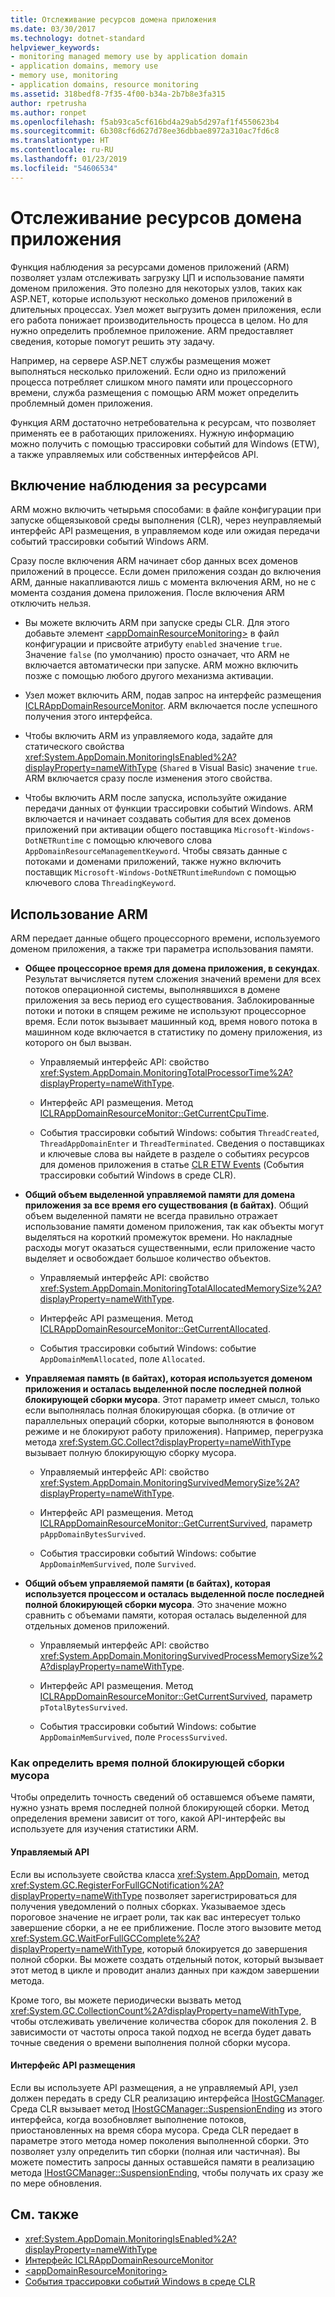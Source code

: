 ```yaml
---
title: Отслеживание ресурсов домена приложения
ms.date: 03/30/2017
ms.technology: dotnet-standard
helpviewer_keywords:
- monitoring managed memory use by application domain
- application domains, memory use
- memory use, monitoring
- application domains, resource monitoring
ms.assetid: 318bedf8-7f35-4f00-b34a-2b7b8e3fa315
author: rpetrusha
ms.author: ronpet
ms.openlocfilehash: f5ab93ca5cf616bd4a29ab5d297af1f4550623b4
ms.sourcegitcommit: 6b308cf6d627d78ee36dbbae8972a310ac7fd6c8
ms.translationtype: HT
ms.contentlocale: ru-RU
ms.lasthandoff: 01/23/2019
ms.locfileid: "54606534"
---
```

# <a name="application-domain-resource-monitoring"></a>Отслеживание ресурсов домена приложения
Функция наблюдения за ресурсами доменов приложений (ARM) позволяет узлам отслеживать загрузку ЦП и использование памяти доменом приложения. Это полезно для некоторых узлов, таких как ASP.NET, которые используют несколько доменов приложений в длительных процессах. Узел может выгрузить домен приложения, если его работа понижает производительность процесса в целом. Но для нужно определить проблемное приложение. ARM предоставляет сведения, которые помогут решить эту задачу.  
  
 Например, на сервере ASP.NET службы размещения может выполняться несколько приложений. Если одно из приложений процесса потребляет слишком много памяти или процессорного времени, служба размещения с помощью ARM может определить проблемный домен приложения.  
  
 Функция ARM достаточно нетребовательна к ресурсам, что позволяет применять ее в работающих приложениях. Нужную информацию можно получить с помощью трассировки событий для Windows (ETW), а также управляемых или собственных интерфейсов API.  
  
## <a name="enabling-resource-monitoring"></a>Включение наблюдения за ресурсами  
 ARM можно включить четырьмя способами: в файле конфигурации при запуске общеязыковой среды выполнения (CLR), через неуправляемый интерфейс API размещения, в управляемом коде или ожидая передачи событий трассировки событий Windows ARM.  
  
 Сразу после включения ARM начинает сбор данных всех доменов приложений в процессе. Если домен приложения создан до включения ARM, данные накапливаются лишь с момента включения ARM, но не с момента создания домена приложения. После включения ARM отключить нельзя.  
  
-   Вы можете включить ARM при запуске среды CLR. Для этого добавьте элемент [\<appDomainResourceMonitoring>](../../../docs/framework/configure-apps/file-schema/runtime/appdomainresourcemonitoring-element.md) в файл конфигурации и присвойте атрибуту `enabled` значение `true`. Значение `false` (по умолчанию) просто означает, что ARM не включается автоматически при запуске. ARM можно включить позже с помощью любого другого механизма активации.  
  
-   Узел может включить ARM, подав запрос на интерфейс размещения [ICLRAppDomainResourceMonitor](../../../docs/framework/unmanaged-api/hosting/iclrappdomainresourcemonitor-interface.md). ARM включается после успешного получения этого интерфейса.  
  
-   Чтобы включить ARM из управляемого кода, задайте для статического свойства <xref:System.AppDomain.MonitoringIsEnabled%2A?displayProperty=nameWithType> (`Shared` в Visual Basic) значение `true`. ARM включается сразу после изменения этого свойства.  
  
-   Чтобы включить ARM после запуска, используйте ожидание передачи данных от функции трассировки событий Windows. ARM включается и начинает создавать события для всех доменов приложений при активации общего поставщика `Microsoft-Windows-DotNETRuntime` с помощью ключевого слова `AppDomainResourceManagementKeyword`. Чтобы связать данные с потоками и доменами приложений, также нужно включить поставщик `Microsoft-Windows-DotNETRuntimeRundown` с помощью ключевого слова `ThreadingKeyword`.  
  
## <a name="using-arm"></a>Использование ARM  
 ARM передает данные общего процессорного времени, используемого доменом приложения, а также три параметра использования памяти.  
  
-   **Общее процессорное время для домена приложения, в секундах**. Результат вычисляется путем сложения значений времени для всех потоков операционной системы, выполнявшихся в домене приложения за весь период его существования. Заблокированные потоки и потоки в спящем режиме не используют процессорное время. Если поток вызывает машинный код, время нового потока в машинном коде включается в статистику по домену приложения, из которого он был вызван.  
  
    -   Управляемый интерфейс API: свойство <xref:System.AppDomain.MonitoringTotalProcessorTime%2A?displayProperty=nameWithType>.  
  
    -   Интерфейс API размещения. Метод [ICLRAppDomainResourceMonitor::GetCurrentCpuTime](../../../docs/framework/unmanaged-api/hosting/iclrappdomainresourcemonitor-getcurrentcputime-method.md).  
  
    -   События трассировки событий Windows: события `ThreadCreated`, `ThreadAppDomainEnter` и `ThreadTerminated`. Сведения о поставщиках и ключевые слова вы найдете в разделе о событиях ресурсов для доменов приложения в статье [CLR ETW Events](../../../docs/framework/performance/clr-etw-events.md) (События трассировки событий Windows в среде CLR).  
  
-   **Общий объем выделенной управляемой памяти для домена приложения за все время его существования (в байтах)**. Общий объем выделенной памяти не всегда правильно отражает использование памяти доменом приложения, так как объекты могут выделяться на короткий промежуток времени. Но накладные расходы могут оказаться существенными, если приложение часто выделяет и освобождает большое количество объектов.  
  
    -   Управляемый интерфейс API: свойство <xref:System.AppDomain.MonitoringTotalAllocatedMemorySize%2A?displayProperty=nameWithType>.  
  
    -   Интерфейс API размещения. Метод [ICLRAppDomainResourceMonitor::GetCurrentAllocated](../../../docs/framework/unmanaged-api/hosting/iclrappdomainresourcemonitor-getcurrentallocated-method.md).  
  
    -   События трассировки событий Windows: событие `AppDomainMemAllocated`, поле `Allocated`.  
  
-   **Управляемая память (в байтах), которая используется доменом приложения и осталась выделенной после последней полной блокирующей сборки мусора**. Этот параметр имеет смысл, только если выполнялась полная блокирующая сборка. (в отличие от параллельных операций сборки, которые выполняются в фоновом режиме и не блокируют работу приложения). Например, перегрузка метода <xref:System.GC.Collect?displayProperty=nameWithType> вызывает полную блокирующую сборку мусора.  
  
    -   Управляемый интерфейс API: свойство <xref:System.AppDomain.MonitoringSurvivedMemorySize%2A?displayProperty=nameWithType>.  
  
    -   Интерфейс API размещения. Метод [ICLRAppDomainResourceMonitor::GetCurrentSurvived](../../../docs/framework/unmanaged-api/hosting/iclrappdomainresourcemonitor-getcurrentsurvived-method.md), параметр `pAppDomainBytesSurvived`.  
  
    -   События трассировки событий Windows: событие `AppDomainMemSurvived`, поле `Survived`.  
  
-   **Общий объем управляемой памяти (в байтах), которая используется процессом и осталась выделенной после последней полной блокирующей сборки мусора**. Это значение можно сравнить с объемами памяти, которая осталась выделенной для отдельных доменов приложений.  
  
    -   Управляемый интерфейс API: свойство <xref:System.AppDomain.MonitoringSurvivedProcessMemorySize%2A?displayProperty=nameWithType>.  
  
    -   Интерфейс API размещения. Метод [ICLRAppDomainResourceMonitor::GetCurrentSurvived](../../../docs/framework/unmanaged-api/hosting/iclrappdomainresourcemonitor-getcurrentsurvived-method.md), параметр `pTotalBytesSurvived`.  
  
    -   События трассировки событий Windows: событие `AppDomainMemSurvived`, поле `ProcessSurvived`.  
  
### <a name="determining-when-a-full-blocking-collection-occurs"></a>Как определить время полной блокирующей сборки мусора  
 Чтобы определить точность сведений об оставшемся объеме памяти, нужно узнать время последней полной блокирующей сборки. Метод определения времени зависит от того, какой API-интерфейс вы используете для изучения статистики ARM.  
  
#### <a name="managed-api"></a>Управляемый API  
 Если вы используете свойства класса <xref:System.AppDomain>, метод <xref:System.GC.RegisterForFullGCNotification%2A?displayProperty=nameWithType> позволяет зарегистрироваться для получения уведомлений о полных сборках. Указываемое здесь пороговое значение не играет роли, так как вас интересует только завершение сборки, а не ее приближение. После этого вызовите метод <xref:System.GC.WaitForFullGCComplete%2A?displayProperty=nameWithType>, который блокируется до завершения полной сборки. Вы можете создать отдельный поток, который вызывает этот метод в цикле и проводит анализ данных при каждом завершении метода.  
  
 Кроме того, вы можете периодически вызвать метод <xref:System.GC.CollectionCount%2A?displayProperty=nameWithType>, чтобы отслеживать увеличение количества сборок для поколения 2. В зависимости от частоты опроса такой подход не всегда будет давать точные сведения о времени выполнения полной сборки мусора.  
  
#### <a name="hosting-api"></a>Интерфейс API размещения  
 Если вы используете API размещения, а не управляемый API, узел должен передать в среду CLR реализацию интерфейса [IHostGCManager](../../../docs/framework/unmanaged-api/hosting/ihostgcmanager-interface.md). Среда CLR вызывает метод [IHostGCManager::SuspensionEnding](../../../docs/framework/unmanaged-api/hosting/ihostgcmanager-suspensionending-method.md) из этого интерфейса, когда возобновляет выполнение потоков, приостановленных на время сбора мусора. Среда CLR передает в параметре этого метода номер поколения выполненной сборки. Это позволяет узлу определить тип сборки (полная или частичная). Вы можете поместить запросы данных оставшейся памяти в реализацию метода [IHostGCManager::SuspensionEnding](../../../docs/framework/unmanaged-api/hosting/ihostgcmanager-suspensionending-method.md), чтобы получать их сразу же по мере обновления.  
  
## <a name="see-also"></a>См. также

- <xref:System.AppDomain.MonitoringIsEnabled%2A?displayProperty=nameWithType>
- [Интерфейс ICLRAppDomainResourceMonitor](../../../docs/framework/unmanaged-api/hosting/iclrappdomainresourcemonitor-interface.md)
- [\<appDomainResourceMonitoring>](../../../docs/framework/configure-apps/file-schema/runtime/appdomainresourcemonitoring-element.md)
- [События трассировки событий Windows в среде CLR](../../../docs/framework/performance/clr-etw-events.md)

